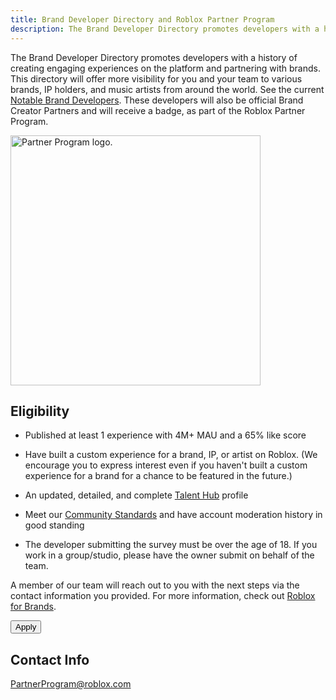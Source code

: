 ```yaml
---
title: Brand Developer Directory and Roblox Partner Program
description: The Brand Developer Directory promotes developers with a history of creating engaging experiences on the platform and partnering with brands.
---
```


The Brand Developer Directory promotes developers with a history of creating engaging experiences on the platform and partnering with brands. This directory will offer more visibility for you and your team to various brands, IP holders, and music artists from around the world. See the current [Notable Brand Developers](https://create.roblox.com/talent/search/notable-brand-developers). These developers will also be official Brand Creator Partners and will receive a badge, as part of the Roblox Partner Program.

<img src="../assets/creator-programs/partner-program.png" alt="Partner Program logo." width="400" />

<figure>
<Chip
    color="success"
    label="Status: Open"
    size="medium"
    variant="filled" />
</figure>

## Eligibility

- Published at least 1 experience with 4M+ MAU and a 65% like score
- Have built a custom experience for a brand, IP, or artist on Roblox. (We encourage you to express interest even if you haven't built a custom experience for a brand for a chance to be featured in the future.)

- An updated, detailed, and complete [Talent Hub](https://create.roblox.com/talent/) profile
- Meet our [Community Standards](https://en.help.roblox.com/hc/en-us/articles/203313410-Roblox-Community-Standards) and have account moderation history in good standing

- The developer submitting the survey must be over the age of 18. If you work in a group/studio, please have the owner submit on behalf of the team.

A member of our team will reach out to you with the next steps via the contact information you provided. For more information, check out [Roblox for Brands](https://brands.roblox.com/).

<Button href="https://survey.roblox.com/jfe/form/SV_802xyrv9VHb7VHM" size='large' variant='contained' style={{width:200}}>Apply</Button>

## Contact Info

PartnerProgram@roblox.com
